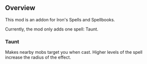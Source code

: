 ## Overview

This mod is an addon for Iron's Spells and Spellbooks.

Currently, the mod only adds one spell: Taunt.

### Taunt

Makes nearby mobs target you when cast. Higher levels of the spell increase the radius of the effect.